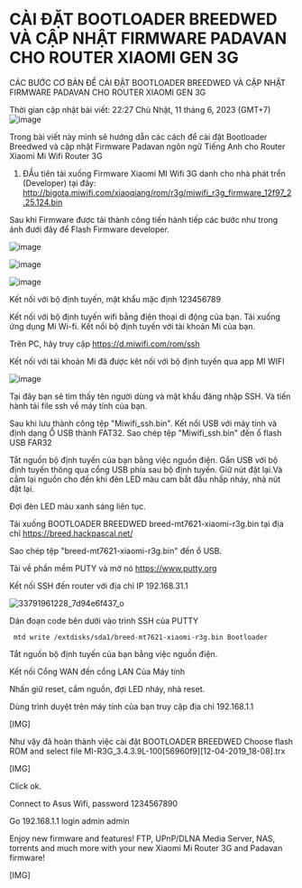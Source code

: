 # CÀI ĐẶT BOOTLOADER BREEDWED VÀ CẬP NHẬT FIRMWARE PADAVAN CHO ROUTER XIAOMI GEN 3G
CÁC BƯỚC CƠ BẢN ĐỂ CÀI ĐẶT BOOTLOADER BREEDWED VÀ CẬP NHẬT FIRMWARE PADAVAN CHO ROUTER XIAOMI GEN 3G

Thời gian cập nhật bài viết: 22:27
Chủ Nhật, 11 tháng 6, 2023 (GMT+7)
![image](https://github.com/hienhoanghien2006/my_storage/assets/111626123/b8e09202-ea89-45c8-8605-feaf60f4733c)

Trong bài viết này mình sẽ hướng dẫn các cách để cài đặt Bootloader Breedwed và cập nhật Firmware Padavan ngôn ngữ Tiếng Anh cho Router Xiaomi Mi Wifi Router 3G

1. ĐẦu tiên tải xuống  Firmware Xiaomi MI Wifi 3G danh cho nhà phát trển (Developer)
tại đây:
http://bigota.miwifi.com/xiaoqiang/rom/r3g/miwifi_r3g_firmware_12f97_2.25.124.bin

Sau khi Firmware được tải thành công tiến hành tiếp các bước như trong ảnh đưới đây để Flash Firmware developer.

![image](https://github.com/hienhoanghien2006/my_storage/assets/111626123/224c08ad-36bd-4769-8a71-f434e555337f)

![image](https://github.com/hienhoanghien2006/my_storage/assets/111626123/8ada752d-e492-4a5a-89f5-2c605083607e)

![image](https://github.com/hienhoanghien2006/my_storage/assets/111626123/6767091c-c7a1-4080-bcb1-e35c42759e35)

Kết nối với bộ định tuyến, mật khẩu mặc định 123456789

Kết nối với bộ định tuyến wifi bằng điện thoại di động của bạn.
Tải xuống ứng dụng Mi Wi-fi.
Kết nối bộ định tuyến với tài khoản Mi của bạn.

Trên PC, hãy truy cập https://d.miwifi.com/rom/ssh 

Kết nối với tài khoản Mi đã được kêt nối với bộ định tuyến qua app MI WIFI

![image](https://github.com/hienhoanghien2006/my_storage/assets/111626123/aafde009-de87-44fb-ba6a-67065d308d8a)

Tại đây bạn sẽ tìm thấy tên người dùng và mật khẩu đăng nhập SSH. Và tiến hành tải file ssh về máy tính của bạn.

Sau khi lưu thành công tệp "Miwifi_ssh.bin".
Kết nối USB với máy tính và định dạng Ổ USB thành FAT32. Sao chép tệp "Miwifi_ssh.bin" đến ổ flash USB FAR32

Tắt nguồn bộ định tuyến của bạn bằng việc nguồn điện.
Gắn USB với bộ định tuyến thông qua cổng USB phía sau bộ định tuyến.
Giữ nút đặt lại.Và cắm lại nguồn cho đến khi đèn LED màu cam bắt đầu nhấp nháy, nhả nút đặt lại.

Đợi đèn LED màu xanh sáng liên tục.

Tải xuống BOOTLOADER BREEDWED breed-mt7621-xiaomi-r3g.bin tại địa chỉ https://breed.hackpascal.net/

Sao chép tệp "breed-mt7621-xiaomi-r3g.bin" đến ổ USB.

Tải về phần mềm PUTY và mở nó
https://www.putty.org

Kết nối SSH đến router với địa chỉ IP 192.168.31.1 

![33791961228_7d94e6f437_o](https://github.com/hienhoanghien2006/my_storage/assets/111626123/56380ebd-1a9c-4bf8-a72a-e8d83b89cace)

Dán đoạn code bên dưới vào trình SSH của PUTTY
```
 mtd write /extdisks/sda1/breed-mt7621-xiaomi-r3g.bin Bootloader
```
Tắt nguồn bộ định tuyến của bạn bằng việc nguồn điện.

Kết nối Cổng WAN đến cổng LAN Của Máy tính

Nhấn giữ reset, cắm nguồn, đợi LED nháy, nhả reset.

Dùng trình duyệt trên máy tính của bạn truy cập địa chỉ 192.168.1.1

[​IMG]


Như vậy đã hoàn thành việc cài đặt BOOTLOADER BREEDWED 
Choose flash ROM and select file MI-R3G_3.4.3.9L-100[56960f9][12-04-2019_18-08].trx

[​IMG]

Click ok.

Connect to Asus Wifi, password 1234567890

Go 192.168.1.1 login admin admin

Enjoy new firmware and features!
FTP, UPnP/DLNA Media Server, NAS, torrents and much more with your new Xiaomi Mi Router 3G and Padavan firmware!

[​IMG]
